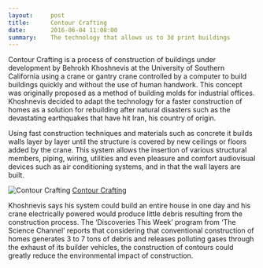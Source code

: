 ```yaml
---
layout:     post
title:      Contour Crafting
date:       2016-06-04 11:08:00
summary:    The technology that allows us to 3d print buildings
---
```


Contour Crafting is a process of construction of buildings under development by Behrokh Khoshnevis at the University of Southern 
California using a crane or gantry crane controlled by a computer to build buildings quickly and without the use of human handwork.
This concept was originally proposed as a method of building molds for industrial offices. Khoshnevis decided to adapt the technology
for a faster construction of homes as a solution for rebuilding after natural disasters such as the devastating earthquakes that have 
hit Iran, his country of origin.

Using fast construction techniques and materials such as concrete it builds walls layer by layer until the structure is covered by new
ceilings or floors added by the crane. This system allows the insertion of various structural members, piping, wiring, utilities and even
pleasure and comfort audiovisual devices such as air conditioning systems, and in that the wall layers are built.

 ![Contour Crafting](https://github.com/raeldominiquini/raeldominiquini.github.io/blob/master/images/3_contourcrafting.jpg?raw=true)
 [Contour Crafting](http://www.contourcrafting.org/)

Khoshnevis says his system could build an entire house in one day and his crane electrically powered would produce little debris resulting
from the construction process. The ‘Discoveries This Week’ program from ‘The Science Channel’ reports that considering that conventional
construction of homes generates 3 to 7 tons of debris and releases polluting gases through the exhaust of its builder vehicles, the 
construction of contours could greatly reduce the environmental impact of construction.
